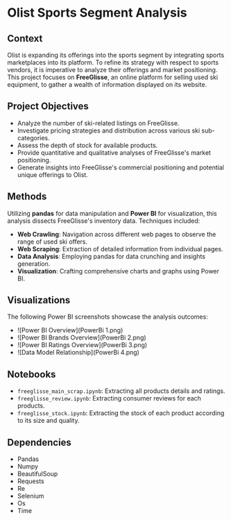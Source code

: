 # Olist Sports Segment Analysis

## Context

Olist is expanding its offerings into the sports segment by integrating sports marketplaces into its platform. To refine its strategy with respect to sports vendors, it is imperative to analyze their offerings and market positioning. This project focuses on **FreeGlisse**, an online platform for selling used ski equipment, to gather a wealth of information displayed on its website.

## Project Objectives

- Analyze the number of ski-related listings on FreeGlisse.
- Investigate pricing strategies and distribution across various ski sub-categories.
- Assess the depth of stock for available products.
- Provide quantitative and qualitative analyses of FreeGlisse's market positioning.
- Generate insights into FreeGlisse's commercial positioning and potential unique offerings to Olist.

## Methods

Utilizing **pandas** for data manipulation and **Power BI** for visualization, this analysis dissects FreeGlisse's inventory data. Techniques included:

- **Web Crawling**: Navigation across different web pages to observe the range of used ski offers.
- **Web Scraping**: Extraction of detailed information from individual pages.
- **Data Analysis**: Employing pandas for data crunching and insights generation.
- **Visualization**: Crafting comprehensive charts and graphs using Power BI.


## Visualizations

The following Power BI screenshots showcase the analysis outcomes:
- ![Power BI Overview](PowerBi 1.png)
- ![Power BI Brands Overview](PowerBi 2.png)
- ![Power BI Ratings Overview](PowerBi 3.png)
- ![Data Model Relationship](PowerBi 4.png)


## Notebooks

- `freeglisse_main_scrap.ipynb`: Extracting all products details and ratings.
- `freeglisse_review.ipynb`: Extracting consumer reviews for each products.
- `freeglisse_stock.ipynb`: Extracting the stock of each product according to its size and quality.


## Dependencies

- Pandas
- Numpy 
- BeautifulSoup
- Requests
- Re
- Selenium
- Os
- Time


